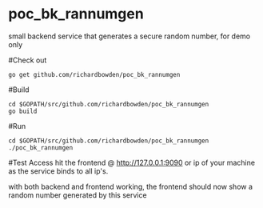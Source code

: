 # poc_bk_rannumgen
small backend service that generates a secure random number, for demo only

#Check out

`go get github.com/richardbowden/poc_bk_rannumgen`

#Build

```
cd $GOPATH/src/github.com/richardbowden/poc_bk_rannumgen
go build
```

#Run
```
cd $GOPATH/src/github.com/richardbowden/poc_bk_rannumgen
./poc_bk_rannumgen 
```

#Test Access
hit the frontend @ http://127.0.0.1:9090 or ip of your machine as the service binds to all ip's.

with both backend and frontend working, the frontend should now show a random number generated by this service

